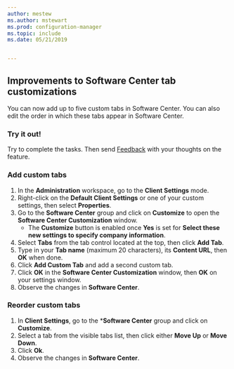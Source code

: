 ```yaml
---
author: mestew
ms.author: mstewart
ms.prod: configuration-manager
ms.topic: include
ms.date: 05/21/2019


---
```


## Improvements to Software Center tab customizations
<!--4063773-->
You can now add up to five custom tabs in Software Center. You can also edit the order in which these tabs appear in Software Center.

### Try it out!

Try to complete the tasks. Then send [Feedback](/sccm/core/understand/find-help#product-feedback) with your thoughts on the feature.

### Add custom tabs

1. In the **Administration** workspace, go to the **Client Settings** mode. 
1. Right-click on the **Default Client Settings** or one of your custom settings, then select **Properties**.
1. Go to the **Software Center** group and click on **Customize** to open the **Software Center Customization** window.
   - The **Customize** button is enabled once **Yes** is set for  **Select these new settings to specify company information**.
1. Select **Tabs** from the tab control located at the top, then click **Add Tab**.
1. Type in your **Tab name** (maximum 20 characters), its **Content URL**, then **OK** when done.
1. Click **Add Custom Tab** and add a second custom tab.
1. Click **OK** in the **Software Center Customization** window, then **OK** on your settings window.  
1. Observe the changes in **Software Center**.

### Reorder custom tabs

1. In **Client Settings**, go to the ***Software Center** group and click on **Customize**.
1. Select a tab from the visible tabs list, then click either **Move Up** or **Move Down**.
1. Click **Ok**.
1. Observe the changes in **Software Center**.
